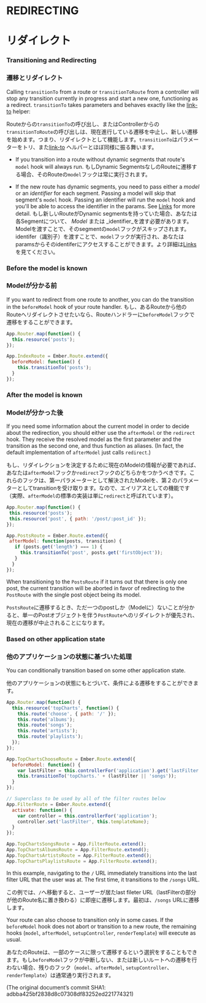 # REDIRECTING
# リダイレクト

### Transitioning and Redirecting
### 遷移とリダイレクト

Calling `transitionTo` from a route or `transitionToRoute` from a controller
will stop any transition currently in progress and start a new one, functioning
as a redirect. `transitionTo` takes parameters and behaves exactly like the [link-to](http://emberjs.com/guides/templates/links) helper:

Routeからの`transitionTo`の呼び出し、またはControllerからの`transitionToRoute`の呼び出しは、現在進行している遷移を中止し、新しい遷移を始めます。つまり、リダイレクトとして機能します。`transitionTo`はパラメーターをトリ、また[link-to](http://emberjs.com/guides/templates/links) ヘルパーとほぼ同様に振る舞います。

* If you transition into a route without dynamic segments that route's `model` hook
will always run.
  もしDynamic SegmentsなしのRouteに遷移する場合、そのRouteの`model`フックは常に実行されます。

* If the new route has dynamic segments, you need to pass either a _model_ or an _identifier_ for each segment.
Passing a model will skip that segment's `model` hook.  Passing an identifier will run the `model` hook and you'll be able to access the identifier in the params. See [Links](http://emberjs.com/guides/templates/links) for more detail.
  もし新しいRouteがDynamic segmentsを持っていた場合、あなたは各Segmentについて、 _Model_ または _identifier_を渡す必要があります。Modelを渡すことで、そのsegmentの`model`フックがスキップされます。identifer（識別子）を渡すことで、`model`フックが実行され、あなたはparamsからそのidentiferにアクセスすることができます。より詳細は[Links](http://emberjs.com/guides/templates/links)を見てください。

### Before the model is known
### Modelが分かる前

If you want to redirect from one route to another, you can do the transition in 
the `beforeModel` hook of your route handler.
もし、あるRouteから他のRouteへリダイレクトさせたいなら、Routeハンドラーに`beforeModel`フックで遷移をすることができます。

```javascript
App.Router.map(function() {
  this.resource('posts');
});

App.IndexRoute = Ember.Route.extend({
  beforeModel: function() {
    this.transitionTo('posts');
  }
});
```

### After the model is known
### Modelが分かった後

If you need some information about the current model in order to decide about
the redirection, you should either use the `afterModel` or the `redirect` hook. They
receive the resolved model as the first parameter and the transition as the second one,
and thus function as aliases. (In fact, the default implementation of `afterModel` just calls `redirect`.)

もし、リダイレクションを決定するために現在のModelの情報が必要であれば、あなたは`afterModel`フックか`redirect`フックのどちらかをつかうべきです。これらのフックは、第一パラメーターとして解決されたModelを、第２のパラメーターとしてtransitionを受け取ります。なので、エイリアスとしての機能です（実際、`afterModel`の標準の実装は単に`redirect`と呼ばれています）。

 ```javascript
App.Router.map(function() {
  this.resource('posts');
  this.resource('post', { path: '/post/:post_id' });
 });

App.PostsRoute = Ember.Route.extend({
  afterModel: function(posts, transition) {
    if (posts.get('length') === 1) {
      this.transitionTo('post', posts.get('firstObject'));
    }
   }
 });
```

When transitioning to the `PostsRoute` if it turns out that there is only one post,
the current transition will be aborted in favor of redirecting to the `PostRoute`
with the single post object being its model.

`PostsRoute`に遷移するとき、ただ一つのpostしか（Modelに）ないことが分かると、単一のPostオブジェクトを伴う`PostRoute`へのリダイレクトが優先され、現在の遷移が中止されることになります。

### Based on other application state
### 他のアプリケーションの状態に基づいた処理

You can conditionally transition based on some other application state.

他のアプリケーションの状態にもとづいて、条件による遷移をすることができます。

```javascript
App.Router.map(function() {
  this.resource('topCharts', function() {
    this.route('choose', { path: '/' });
    this.route('albums');
    this.route('songs');
    this.route('artists');
    this.route('playlists');
  });
});

App.TopChartsChooseRoute = Ember.Route.extend({
  beforeModel: function() {
    var lastFilter = this.controllerFor('application').get('lastFilter');
    this.transitionTo('topCharts.' + (lastFilter || 'songs'));
  }
});

// Superclass to be used by all of the filter routes below
App.FilterRoute = Ember.Route.extend({
  activate: function() {
    var controller = this.controllerFor('application');
    controller.set('lastFilter', this.templateName);
  }
});

App.TopChartsSongsRoute = App.FilterRoute.extend();
App.TopChartsAlbumsRoute = App.FilterRoute.extend();
App.TopChartsArtistsRoute = App.FilterRoute.extend();
App.TopChartsPlaylistsRoute = App.FilterRoute.extend();
```

In this example, navigating to the `/` URL immediately transitions into
the last filter URL that the user was at. The first time, it transitions
to the `/songs` URL.

この例では、`/`へ移動すると、ユーザーが居たlast fileter URL（lastFilterの部分が他のRoute名に置き換わる）に即座に遷移します。最初は、`/songs` URLに遷移します。

Your route can also choose to transition only in some cases. If the
`beforeModel` hook does not abort or transition to a new route, the remaining
hooks (`model`, `afterModel`, `setupController`, `renderTemplate`) will execute
as usual.

あなたのRouteは、一部のケースに限って遷移するという選択をすることもできます。もし`beforeModel`フックが中断しない、または新しいルートへの遷移を行わない場合、残りのフック（`model`、`afterModel`, `setupController`、`renderTemplate`）は通常通り実行されます。

(The original document’s commit SHA1: adbba425bf2838d8c07308df83252ed221774321)